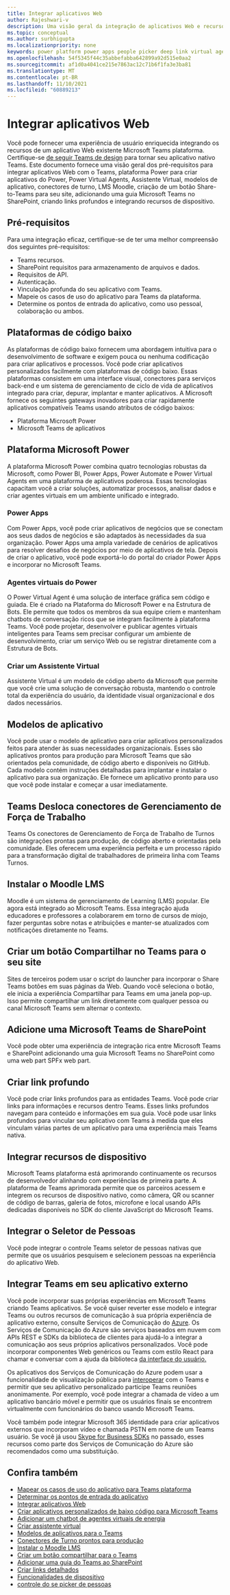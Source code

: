 ```yaml
---
title: Integrar aplicativos Web
author: Rajeshwari-v
description: Uma visão geral da integração de aplicativos Web e recursos de dispositivo com Microsoft Teams aplicativo.
ms.topic: conceptual
ms.author: surbhigupta
ms.localizationpriority: none
keywords: power platform power apps people picker deep link virtual agent assistant share-to-Teams
ms.openlocfilehash: 54f5345f44c35abbefabba642899a92d515e0aa2
ms.sourcegitcommit: af1d0a4041ce215e7863ac12c71b6f1fa3e3ba81
ms.translationtype: MT
ms.contentlocale: pt-BR
ms.lasthandoff: 11/10/2021
ms.locfileid: "60889213"
---
```

# <a name="integrate-web-apps"></a>Integrar aplicativos Web

Você pode fornecer uma experiência de usuário enriquecida integrando os recursos de um aplicativo Web existente Microsoft Teams plataforma. Certifique-se [de seguir Teams de design](~/concepts/design/understand-use-cases.md) para tornar seu aplicativo nativo Teams.
Este documento fornece uma visão geral dos pré-requisitos para integrar aplicativos Web com o Teams, plataforma Power para criar aplicativos do Power, Power Virtual Agents, Assistente Virtual, modelos de aplicativo, conectores de turno, LMS Moodle, criação de um botão Share-to-Teams para seu site, adicionando uma guia Microsoft Teams no SharePoint, criando links profundos e integrando recursos de dispositivo.

## <a name="prerequisites"></a>Pré-requisitos   

Para uma integração eficaz, certifique-se de ter uma melhor compreensão dos seguintes pré-requisitos:
* Teams recursos. 
* SharePoint requisitos para armazenamento de arquivos e dados.
* Requisitos de API.
* Autenticação.
* Vinculação profunda do seu aplicativo com Teams.
* Mapeie os casos de uso do aplicativo para Teams da plataforma.
* Determine os pontos de entrada do aplicativo, como uso pessoal, colaboração ou ambos.

## <a name="low-code-platforms"></a>Plataformas de código baixo

As plataformas de código baixo fornecem uma abordagem intuitiva para o desenvolvimento de software e exigem pouca ou nenhuma codificação para criar aplicativos e processos. Você pode criar aplicativos personalizados facilmente com plataformas de código baixo. Essas plataformas consistem em uma interface visual, conectores para serviços back-end e um sistema de gerenciamento de ciclo de vida de aplicativos integrado para criar, depurar, implantar e manter aplicativos. A Microsoft fornece os seguintes gateways inovadores para criar rapidamente aplicativos compatíveis Teams usando atributos de código baixos:
* Plataforma Microsoft Power
* Microsoft Teams de aplicativos

## <a name="microsoft-power-platform"></a>Plataforma Microsoft Power

A plataforma Microsoft Power combina quatro tecnologias robustas da Microsoft, como Power BI, Power Apps, Power Automate e Power Virtual Agents em uma plataforma de aplicativos poderosa. Essas tecnologias capacitam você a criar soluções, automatizar processos, analisar dados e criar agentes virtuais em um ambiente unificado e integrado.

### <a name="power-apps"></a>Power Apps

Com Power Apps, você pode criar aplicativos de negócios que se conectam aos seus dados de negócios e são adaptados às necessidades da sua organização. Power Apps uma ampla variedade de cenários de aplicativos para resolver desafios de negócios por meio de aplicativos de tela. Depois de criar o aplicativo, você pode exportá-lo do portal do criador Power Apps e incorporar no Microsoft Teams.

### <a name="power-virtual-agents"></a>Agentes virtuais do Power

O Power Virtual Agent é uma solução de interface gráfica sem código e guiada. Ele é criado na Plataforma do Microsoft Power e na Estrutura de Bots. Ele permite que todos os membros da sua equipe criem e mantenham chatbots de conversação ricos que se integram facilmente à plataforma Teams. Você pode projetar, desenvolver e publicar agentes virtuais inteligentes para Teams sem precisar configurar um ambiente de desenvolvimento, criar um serviço Web ou se registrar diretamente com a Estrutura de Bots.

### <a name="create-virtual-assistant"></a>Criar um Assistente Virtual

Assistente Virtual é um modelo de código aberto da Microsoft que permite que você crie uma solução de conversação robusta, mantendo o controle total da experiência do usuário, da identidade visual organizacional e dos dados necessários. 

## <a name="app-templates"></a>Modelos de aplicativo

Você pode usar o modelo de aplicativo para criar aplicativos personalizados feitos para atender às suas necessidades organizacionais. Esses são aplicativos prontos para produção para Microsoft Teams que são orientados pela comunidade, de código aberto e disponíveis no GitHub. Cada modelo contém instruções detalhadas para implantar e instalar o aplicativo para sua organização. Ele fornece um aplicativo pronto para uso que você pode instalar e começar a usar imediatamente. 

## <a name="teams-shifts-work-force-management-connectors"></a>Teams Desloca conectores de Gerenciamento de Força de Trabalho

Teams Os conectores de Gerenciamento de Força de Trabalho de Turnos são integrações prontas para produção, de código aberto e orientadas pela comunidade. Eles oferecem uma experiência perfeita e um processo rápido para a transformação digital de trabalhadores de primeira linha com Teams Turnos.

## <a name="install-moodle-lms"></a>Instalar o Moodle LMS

Moodle é um sistema de gerenciamento de Learning (LMS) popular. Ele agora está integrado ao Microsoft Teams. Essa integração ajuda educadores e professores a colaborarem em torno de cursos de miojo, fazer perguntas sobre notas e atribuições e manter-se atualizados com notificações diretamente no Teams.

## <a name="create-a-share-to-teams-button-for-your-website"></a>Criar um botão Compartilhar no Teams para o seu site

Sites de terceiros podem usar o script do launcher para incorporar o Share Teams botões em suas páginas da Web. Quando você seleciona o botão, ele inicia a experiência Compartilhar para Teams em uma janela pop-up. Isso permite compartilhar um link diretamente com qualquer pessoa ou canal Microsoft Teams sem alternar o contexto.

## <a name="add-a-microsoft-teams-tab-in-sharepoint"></a>Adicione uma Microsoft Teams de SharePoint

Você pode obter uma experiência de integração rica entre Microsoft Teams e SharePoint adicionando uma guia Microsoft Teams no SharePoint como uma web part SPFx web part. 

## <a name="create-deep-link"></a>Criar link profundo

Você pode criar links profundos para as entidades Teams. Você pode criar links para informações e recursos dentro Teams. Esses links profundos navegam para conteúdo e informações em sua guia. Você pode usar links profundos para vincular seu aplicativo com Teams à medida que eles vinculam várias partes de um aplicativo para uma experiência mais Teams nativa.

## <a name="integrate-device-capabilities"></a>Integrar recursos de dispositivo

Microsoft Teams plataforma está aprimorando continuamente os recursos de desenvolvedor alinhando com experiências de primeira parte. A plataforma de Teams aprimorada permite que os parceiros acessem e integrem os recursos de dispositivo nativo, como câmera, QR ou scanner de código de barras, galeria de fotos, microfone e local usando APIs dedicadas disponíveis no SDK do cliente JavaScript do Microsoft Teams. 

## <a name="integrate-people-picker"></a>Integrar o Seletor de Pessoas

Você pode integrar o controle Teams seletor de pessoas nativas que permite que os usuários pesquisem e selecionem pessoas na experiência do aplicativo Web.

## <a name="integrate-teams-in-your-external-app"></a>Integrar Teams em seu aplicativo externo
Você pode incorporar suas próprias experiências em Microsoft Teams criando Teams aplicativos. Se você quiser  reverter esse modelo e integrar Teams ou outros recursos de comunicação à sua própria experiência de aplicativo externo, consulte Serviços de Comunicação do [Azure](/azure/communication-services/overview). Os Serviços de Comunicação do Azure são serviços baseados em nuvem com APIs REST e SDKs da biblioteca de clientes para ajudá-lo a integrar a comunicação aos seus próprios aplicativos personalizados. Você pode incorporar componentes Web genéricos ou Teams com estilo React para chamar e conversar com a ajuda da biblioteca [da interface do usuário.](https://azure.github.io/communication-ui-library/)

Os aplicativos dos Serviços de Comunicação do Azure podem usar a funcionalidade de visualização pública para [interoperar](/azure/communication-services/concepts/teams-interop) com o Teams e permitir que seu aplicativo personalizado participe Teams reuniões anonimamente. Por exemplo, você pode integrar a chamada de vídeo a um aplicativo bancário móvel e permitir que os usuários finais se encontrem virtualmente com funcionários do banco usando Microsoft Teams. 

Você também pode integrar Microsoft 365 identidade para criar aplicativos externos que incorporam vídeo e chamada PSTN em nome de um Teams usuário. Se você já usou [Skype for Business SDKs](/skype-sdk/appsdk/skypeappsdk) no passado, esses recursos como parte dos Serviços de Comunicação do Azure são recomendados como uma substituição.

## <a name="see-also"></a>Confira também

* [Mapear os casos de uso do aplicativo para Teams plataforma](~/concepts/design/map-use-cases.md)
* [Determinar os pontos de entrada do aplicativo](~/concepts/extensibility-points.md)
* [Integrar aplicativos Web](~/samples/integrating-web-apps.md)
* [Criar aplicativos personalizados de baixo código para Microsoft Teams](~/samples/teams-low-code-solutions.md)
* [Adicionar um chatbot de agentes virtuais de energia](~/bots/how-to/add-power-virtual-agents-bot-to-teams.md)
* [Criar assistente virtual](~/samples/virtual-assistant.md)
* [Modelos de aplicativos para o Teams](~/samples/app-templates.md)
* [Conectores de Turno prontos para produção](~/samples/shifts-wfm-connectors.md)
* [Instalar o Moodle LMS](~/resources/moodleinstructions.md)
* [Criar um botão compartilhar para o Teams](~/concepts/build-and-test/share-to-teams.md)
* [Adicionar uma guia do Teams ao SharePoint](~/tabs/how-to/tabs-in-sharepoint.md)
* [Criar links detalhados](~/concepts/build-and-test/deep-links.md)
* [Funcionalidades de dispositivo](~/concepts/device-capabilities/device-capabilities-overview.md)
* [controle do se picker de pessoas](~/concepts/device-capabilities/people-picker-capability.md)
